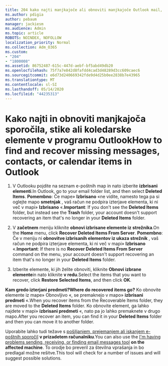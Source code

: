 ```yaml
---
title: 204 kako najti manjkajoče ali obnoviti manjkajoče Outlook mail, koledar ali stiki
ms.author: pdigia
author: pebaum
manager: jackiesm
ms.audience: Admin
ms.topic: article
ROBOTS: NOINDEX, NOFOLLOW
localization_priority: Normal
ms.collection: Adm_O365
ms.custom:
- "204"
- "1800008"
ms.assetid: 86752487-615c-447d-aebf-bf5abd49db20
ms.openlocfilehash: 75f7a7e842d8fafdd4cad3d48289d3cc609caec6
ms.sourcegitcommit: e6d73d240669342fde9d4d25b0ee2838b7e43965
ms.translationtype: MT
ms.contentlocale: sl-SI
ms.lasthandoff: 05/14/2020
ms.locfileid: "44235313"
---
```

# <a name="how-to-find-and-recover-missing-messages-contacts-or-calendar-items-in-outlook"></a><span data-ttu-id="0a3f9-102">Kako najti in obnoviti manjkajoča sporočila, stike ali koledarske elemente v programu Outlook</span><span class="sxs-lookup"><span data-stu-id="0a3f9-102">How to find and recover missing messages, contacts, or calendar items in Outlook</span></span>

1. <span data-ttu-id="0a3f9-103">V Outlooku pojdite na seznam e-poštnih map in nato izberite **izbrisani elementi**.</span><span class="sxs-lookup"><span data-stu-id="0a3f9-103">In Outlook, go to your email folder list, and then select **Deleted Items**.</span></span> <span data-ttu-id="0a3f9-104">**Pomembno**: Če mape» **Izbrisano** «ne vidite, namesto tega pa si oglejte mapo **smetnjak** , vaš račun ne podpira izterjave elementa, ki ni več v mapi» **Izbrisano** «.</span><span class="sxs-lookup"><span data-stu-id="0a3f9-104">**Important**: If you don't see the **Deleted Items** folder, but instead see the **Trash** folder, your account doesn't support recovering an item that's no longer in your **Deleted Items** folder.</span></span>

2. <span data-ttu-id="0a3f9-105">V **začetnem** meniju kliknite **obnovi izbrisane elemente iz strežnika**.</span><span class="sxs-lookup"><span data-stu-id="0a3f9-105">On the **Home** menu, click **Recover Deleted Items From Server**.</span></span> <span data-ttu-id="0a3f9-106">**Pomembno**: Če v meniju ni **obnovitve izbrisanih elementov iz ukaza strežnik** , vaš račun ne podpira izterjave elementa, ki ni več v mapi» **Izbrisano** «.</span><span class="sxs-lookup"><span data-stu-id="0a3f9-106">**Important**: If there is no **Recover Deleted Items From Server** command on the menu, your account doesn't support recovering an item that's no longer in your **Deleted Items** folder.</span></span>

3. <span data-ttu-id="0a3f9-107">Izberite elemente, ki jih želite obnoviti, kliknite **Obnovi izbrane elemente**in nato kliknite **v redu**.</span><span class="sxs-lookup"><span data-stu-id="0a3f9-107">Select the items that you want to recover, click **Restore Selected Items**, and then click **OK**.</span></span>

<span data-ttu-id="0a3f9-108">**Kam gredo izterjani predmeti?**</span><span class="sxs-lookup"><span data-stu-id="0a3f9-108">**Where do recovered items go?**</span></span> <span data-ttu-id="0a3f9-109">Ko obnovite elemente iz mape» Obnovljivo «, se premaknejo v mapo» **izbrisani predmeti** «.</span><span class="sxs-lookup"><span data-stu-id="0a3f9-109">When you recover items from the Recoverable Items folder, they are moved to the **Deleted Items** folder.</span></span> <span data-ttu-id="0a3f9-110">Ko obnovite element, ga lahko najdete v mapi» **izbrisani predmeti** «, nato pa jo lahko premaknete v drugo mapo.</span><span class="sxs-lookup"><span data-stu-id="0a3f9-110">After you recover an item, you can find it in your **Deleted Items** folder and then you can move it to another folder.</span></span>

<span data-ttu-id="0a3f9-111">Uporabite lahko tudi težave s [pošiljanjem, prejemanjem ali iskanjem e-poštnih sporočil](https://aka.ms/SaRA-OutlookSendReceive) **v prizadetem računalniku**.</span><span class="sxs-lookup"><span data-stu-id="0a3f9-111">You can also use the [I'm having problems sending, receiving, or finding email messages tool](https://aka.ms/SaRA-OutlookSendReceive) **on the affected machine**.</span></span> <span data-ttu-id="0a3f9-112">To orodje bo preveril za številna vprašanja in bo predlagal možne rešitve.</span><span class="sxs-lookup"><span data-stu-id="0a3f9-112">This tool will check for a number of issues and will suggest possible solutions.</span></span>
